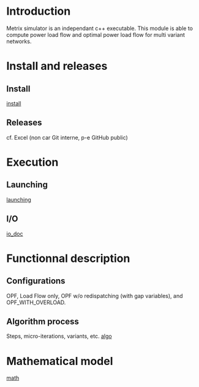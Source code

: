 # Introduction

Metrix simulator is an independant c++ executable. This module is able to compute power load flow and optimal power load flow for multi variant networks.

# Install and releases

## Install

[install](install.md)

## Releases

cf. Excel (non car Git interne, p-e GitHub public)

# Execution

## Launching

[launching](launching.md)

## I/O

[io_doc](io_doc.md)

# Functionnal description

## Configurations

OPF, Load Flow only, OPF w/o redispatching (with gap variables), and OPF_WITH_OVERLOAD.

## Algorithm process

Steps, micro-iterations, variants, etc.
[algo](algo.md)

# Mathematical model

[math](math.md)


